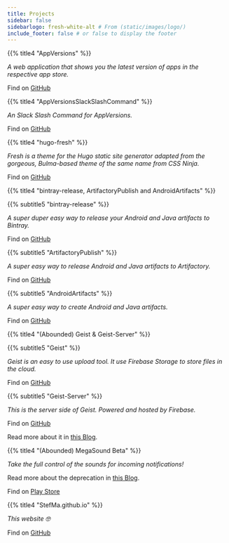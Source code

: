 ```yaml
---
title: Projects
sidebar: false
sidebarlogo: fresh-white-alt # From (static/images/logo/)
include_footer: false # or false to display the footer
---
```


{{% title4 "AppVersions" %}}

*A web application that shows you the latest version of apps in the respective app store.*

Find on <a href="https://github.com/StefMa/AppVersions"><span class="icon"><i class="fa fa-github"></i></span>GitHub</a>


{{% title4 "AppVersionsSlackSlashCommand" %}}

*An Slack Slash Command for AppVersions.*

Find on <a href="https://github.com/StefMa/AppVersionsSlackSlash/"><span class="icon"><i class="fa fa-github"></i></span>GitHub</a>

{{% title4 "hugo-fresh" %}}

*Fresh is a theme for the Hugo static site generator adapted from the gorgeous, Bulma-based theme of the same name from CSS Ninja.*

Find on <a href="https://github.com/StefMa/hugo-fresh/"><span class="icon"><i class="fa fa-github"></i></span>GitHub</a>

{{% title4 "bintray-release, ArtifactoryPublish and AndroidArtifacts" %}}
</p>
{{% subtitle5 "bintray-release" %}}

*A super duper easy way to release your Android and Java artifacts to Bintray.*

Find on <a href="https://github.com/StefMa/bintray-release"><span class="icon"><i class="fa fa-github"></i></span>GitHub</a>

{{% subtitle5 "ArtifactoryPublish" %}}

*A super easy way to release Android and Java artifacts to Artifactory.*

Find on <a href="https://github.com/StefMa/ArtifactoryPublish"><span class="icon"><i class="fa fa-github"></i></span>GitHub</a>

{{% subtitle5 "AndroidArtifacts" %}}

*A super easy way to create Android and Java artifacts.*

Find on <a href="https://github.com/StefMa/AndroidArtifacts"><span class="icon"><i class="fa fa-github"></i></span>GitHub</a>

{{% title4 "(Abounded) Geist & Geist-Server" %}}
</p>
{{% subtitle5 "Geist" %}}

*Geist is an easy to use upload tool. It use Firebase Storage to store files in the cloud.*

Find on <a href="https://github.com/StefMa/Geist"><span class="icon"><i class="fa fa-github"></i></span>GitHub</a>

{{% subtitle5 "Geist-Server" %}}

*This is the server side of Geist. Powered and hosted by Firebase.*

Find on <a href="https://github.com/StefMa/Geist-Server"><span class="icon"><i class="fa fa-github"></i></span>GitHub</a>

Read more about it in [this Blog](https://stefma.medium.com/geist-uploading-made-easy-6d8769469fa4).

{{% title4 "(Abounded) MegaSound Beta" %}}

*Take the full control of the sounds for incoming notifications!*

Read more about the deprecation in [this Blog](https://stefma.medium.com/deprecation-of-megasound-beta-f3a4479b3026).

Find on <a href="https://play.google.com/store/apps/details?id=ws.stefma.soundcontroll"><span class="icon"><i class="fa fa-android"></i></span>Play Store</a>

{{% title4 "StefMa.github.io" %}}

*This website 🤓*

Find on <a href="https://github.com/StefMa/StefMa.github.io"><span class="icon"><i class="fa fa-github"></i></span>GitHub</a>